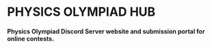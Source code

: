# PHYSICS OLYMPIAD HUB

#### Physics Olympiad Discord Server website and submission portal for online contests.